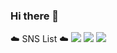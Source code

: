 ### Hi there 👋

<!--
**sanho00/sanho00** is a ✨ _special_ ✨ repository because its `README.md` (this file) appears on your GitHub profile.

Here are some ideas to get you started:

- 🔭 I’m currently working on ...
- 🌱 I’m currently learning ...
- 👯 I’m looking to collaborate on ...
- 🤔 I’m looking for help with ...
- 💬 Ask me about ...
- 📫 How to reach me: ...
- 😄 Pronouns: ...
- ⚡ Fun fact: ...
-->

☁️ SNS List ☁️
 <a href="https://www.instagram.com/__dnfll/" target="_blank"><img src="https://img.shields.io/badge/#E4405F?style=flat-square&logo=instagram&logoColor=white"/></a>
<a href="https://www.notion.so/fromsanho/0abf74dd7f3247e083dacbb737b5b4ff" target="_blank"><img src="https://img.shields.io/badge/#000000?style=flat-square&logo=notion&logoColor=white"/></a>
<a href="https://blog.naver.com/undersea__" target="_blank"><img src="https://img.shields.io/badge/#03C75A?style=flat-square&logo=naver&logoColor=white"/></a>
